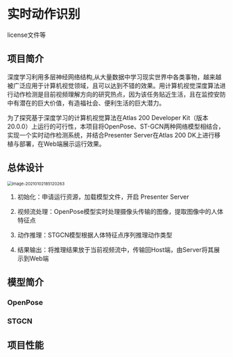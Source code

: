 # 实时动作识别

license文件等

## 项目简介

深度学习利用多层神经网络结构,从大量数据中学习现实世界中各类事物，越来越被广泛应用于计算机视觉领域，且可以达到不错的效果。用计算机视觉深度算法进行动作检测是目前视频理解方向的研究热点，因为该任务贴近生活，且在监控安防中有潜在的巨大价值，有造福社会、便利生活的巨大潜力。

为了探究基于深度学习的计算机视觉算法在Atlas 200 Developer Kit（版本20.0.0）上运行的可行性，本项目将OpenPose、ST-GCN两种网络模型相结合，实现一个实时动作检测系统，并结合Presenter Server在Atlas 200 DK上进行移植与部署，在Web端展示运行效果。



## 总体设计

<img src="../../../Library/Application%20Support/typora-user-images/image-20210102185120263.png" alt="image-20210102185120263" style="zoom:67%;" />

1. 初始化：申请运行资源，加载模型文件，开启 Presenter Server

2. 视频流处理：OpenPose模型实时处理摄像头传输的图像，提取图像中的人体特征点

3. 动作推理：STGCN模型根据人体特征点序列推理动作类型

4. 结果输出：将推理结果放于当前视频流中，传输回Host端，由Server将其展示到Web端

   

## 模型简介

### OpenPose
### STGCN



## 项目性能


